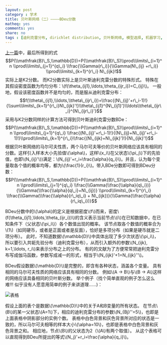 ```yaml
---
layout: post 
category : 学术
title: 贝叶斯网络（二）————BDeu分数
matheq: yes
comments: yes
share: no
tags : [迪利克雷分布, dirichlet distribution, 贝叶斯网络, 模型选择, 机器学习, bdeu]  
---
```


[上一篇](http://yanshuo.name/cn/2014/02/dirichlet/ "贝叶斯网络（一）————模型选择与迪利克雷分布")中，最后所得到的式
$$P(\\mathfrak{B}\_S,\\mathbb{D})=P(\\mathfrak{B}\_S)\\prod\\limits\_{i=1}^n \\prod\\limits\_{j=1}^{q\_i} \\frac{\\Gamma(r\_i)}{\\Gamma(N\_{ij} +r\_i)} \\prod\\limits\_{k=1}^{r\_i} N\_{ijk}!$$
实际上是K2分数。
而K2分数实际上是贝叶斯迪利克雷分数的特殊形式。
特殊在其假设密度函数为均匀分布：\\(f(\\theta\_{ij1},\\ldots,\\theta\_{ijr\_i})=C\_{ij}\\)。
一般地，假设该密度函数并不是均匀的，而是服从迪利克雷分布：
$$f(\\theta\_{ij1},\\ldots,\\theta\_{ijr\_i})=\\frac{(N\_{ij}'+r\_i-1)!}{\\sum\\limits\_{k=1}^{r\_i}N\_{ijk}'!}\\theta\_{ij1}^{N\_{ij1}'}\\ldots\\theta\_{ijr\_i}^{N\_{ijr\_i}'}$$
采用与K2分数同样的计算方法可得到贝叶斯迪利克雷分数BDe：
$$P(\\mathfrak{B}\_S,\\mathbb{D})=P(\\mathfrak{B}\_S)\\prod\\limits\_{i=1}^n \\prod\\limits\_{j=1}^{q\_i} \\frac{(N\_{ij}'+r\_i-1)!}{(N\_{ij}+N\_{ij}'+r\_i-1)!}\\prod\\limits\_{k=1}^{r\_i}\\frac{(N\_{ijk}+N\_{ijk}')!}{N\_{ijk}'!}$$
根据贝叶斯网络的马尔可夫性质，两个马尔可夫等价的贝叶斯网络应该具有相同的分数。这样引入样本大小先验值\\(\\alpha\\)，这样\\(x\_i\\)在父状态\\(\pi\_j\\)下的先验值，也即\\(N\_{ij}'\\))满足：\\(N\_{ij}'+r\_i=\frac{\alpha}{q\_i}\\)。并且，认为每个变量取各个值的概率均等，都为\\(\\frac{1}{r\_i}\\)。带入BDe分数即可得到BDeu分数：
$$P(\\mathfrak{B}\_S,\\mathbb{D})=P(\\mathfrak{B}\_S)\\prod\\limits\_{i=1}^n \\prod\\limits\_{j=1}^{q\_i} \\frac{\\Gamma(\\frac{\\alpha}{q\_i})}{\\Gamma(\\frac{\\alpha}{q\_i}+N\_{ij})} \\prod\\limits\_{k=1}^{r\_i} \\frac{\\Gamma(\\frac{\\alpha}{r\_iq\_i} + N\_{ijk})}{\\Gamma(\\frac{\\alpha}{r\_iq\_i})}$$

BDeu分数中的\\(\\alpha\\)的定义是根据密度\\(f\\)而来，密度\\(f(\\theta\_{ij1},\\ldots,\\theta\_{ijr\_i})\\)的含义表示当前节点\\(i\\)在已知数据中，在已知条件下（父状态\\(\\pi\_i\\)）各个数值出现的概率。
该节点取各个数值的概率合为\\(1\\)（如同硬币，或者是正面或者是反面），恰好是多项分布（如果是硬币就是二项分布）。
此时，不知道数据\\(\\mathbb{D}\\)中具体出现了多少次状态\\(\\pi\_i\\)，所以要引入共轭先验分布（迪利克雷分布），从而引入额外的参数\\(N\_{ijk}, k=1,\\ldots, r\_i\\)来表示分布之上的分布。
有的的文献为了方便常常把迪利克雷分布写成伽马函数，参数写成减一的形式，相当于\\(N\_{ijk}'+1=N\_{ijk}''\\)。

BDeu假设数据\\(\\mathbb{D}\\)是完整的，即含有各种状态，涵盖各个变量。
具有相同的马尔可夫性质的网络应该具有相同的分数。
例如\\(A -> B\\)与\\(B -> A\\)这样的网络应该具备相同的贝叶斯分数。
举个例子（找个简单直观的例子怎么这么难!!! 似乎没有人愿意用简单的例子来讲道理……)： 

![表格](https://2s66lw.blu.livefilestore.com/y2pfE136N7MTZ50yIqApvkwxOyqXxUrnBlVE1GRGFhIEAHTAwtx7O9Kmf3pihzTO7hTVfqLM2hj5JCQ4655DYtyzNxRqQ3NveWPWCSj61bc0mk/tb.png)

假设上面的表个是数据\\(\\mathbb{D}\\)中的关于A和B变量的所有状态。
在节点\\(B\\)的某一父状态\\(A=1\\)下，相应的迪利克雷分布的参数\\(N\_{Bj}''=5\\)，也即是上面表格中阴影部分的实例个数。
表格中白色背景和灰色背景所对应的状态是一致的，所以马尔可夫相等的样本大小\\(\\alpha=10\\)，也即是表格中白色背景和灰色背景之和。
相应地，节点\\(B\\)的父状态为2（\\(A\\)有两个取值）。
从这个表格可以直观得到BDeu所提出的等式\\(N\_j}'+r\_i=\\frac{\\alpha}{q\_i}\\)。
